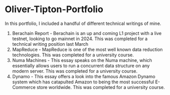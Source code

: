 # Oliver-Tipton-Portfolio

In this portfolio, I included a handful of different technical writings of mine.

1. Berachain Report - Berachain is an up and coming L1 project with a live testnet, looking to go mainnet in 2024.  This was completed for a technical writing position last March
2. MapReduce - MapReduce is one of the most well known data reduction technologies.  This was completed for a university course.
3. Numa Machines - This essay speaks on the Numa machine, which essentially allows users to run a concurrent data structure on any modern server.  This was completed for a university course.
4. Dynamo - This essay offers a look into the famous Amazon Dynamo system which has catapulted Amazon to being the most successful E-Commerce store worldwide.  This was completed for a university course.
